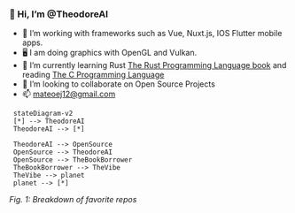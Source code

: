 ### 👋 Hi, I’m @TheodoreAI
 - 👀 I’m working with frameworks such as Vue, Nuxt.js, IOS Flutter mobile apps. 
 - 🖥️ I am doing graphics with OpenGL and Vulkan. 
 - 🌱 I’m currently learning Rust [The Rust Programming Language book](https://www.amazon.com/Rust-Programming-Language-Covers-2018/dp/1718500440/ref=asc_df_1718500440/?tag=hyprod-20&linkCode=df0&hvadid=366338326237&hvpos=&hvnetw=g&hvrand=17220479218670846372&hvpone=&hvptwo=&hvqmt=&hvdev=c&hvdvcmdl=&hvlocint=&hvlocphy=9031001&hvtargid=pla-810475447573&psc=1&tag=&ref=&adgrpid=78795693280&hvpone=&hvptwo=&hvadid=366338326237&hvpos=&hvnetw=g&hvrand=17220479218670846372&hvqmt=&hvdev=c&hvdvcmdl=&hvlocint=&hvlocphy=9031001&hvtargid=pla-810475447573) and reading [The C Programming Language](https://www.amazon.com/exec/obidos/ASIN/0131103628/ref=nosim/cboard-20)
 - 💞️ I’m looking to collaborate on Open Source Projects
 - 📫 mateoej12@gmail.com
 
 ```mermaid
  stateDiagram-v2
  [*] --> TheodoreAI
  TheodoreAI --> [*]

  TheodoreAI --> OpenSource
  OpenSource --> TheodoreAI
  OpenSource --> TheBookBorrower
  TheBookBorrower --> TheVibe
  TheVibe --> planet
  planet --> [*]
```
*Fig. 1: Breakdown of favorite repos*

<!---
TheodoreAI/TheodoreAI is a ✨ special ✨ repository because its `README.md` (this file) appears on your GitHub profile.
You can click the Preview link to take a look at your changes.
--->
